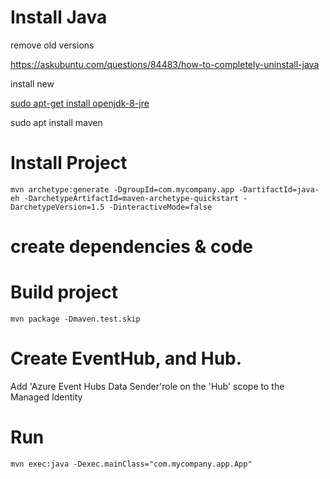 
# Install Java

remove old versions

https://askubuntu.com/questions/84483/how-to-completely-uninstall-java


install new

[sudo apt-get install openjdk-8-jre](https://learn.microsoft.com/en-us/java/openjdk/install#install-on-ubuntu)

sudo apt install maven


# Install Project

```
mvn archetype:generate -DgroupId=com.mycompany.app -DartifactId=java-eh -DarchetypeArtifactId=maven-archetype-quickstart -DarchetypeVersion=1.5 -DinteractiveMode=false
```

#  create dependencies & code

<see pom.xml  and App.java>


#  Build project

```
mvn package -Dmaven.test.skip
```

#  Create EventHub, and Hub.

Add 'Azure Event Hubs Data Sender'role on the 'Hub' scope to the Managed Identity

# Run

```
mvn exec:java -Dexec.mainClass="com.mycompany.app.App"
```

